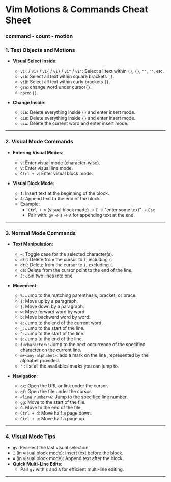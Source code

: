 # Vim Motions & Commands Cheat Sheet

### command - count - motion

### **1. Text Objects and Motions**

- **Visual Select Inside**:

  - `vi(` / `vi)` / `vi{` / `vi}` / `vi"` / `vi'`: Select all text within `()`, `{}`, `""`, `''`, etc.
  - `vib`: Select all text within square brackets `[]`.
  - `viB`: Select all text within curly brackets `{}`.
  - `grn`: change word under cursor`{}`.
  - `norm`: `{}`.

- **Change Inside**:
  - `cib`: Delete everything inside `()` and enter insert mode.
  - `ciB`: Delete everything inside `{}` and enter insert mode.
  - `ciw`: Delete the current word and enter insert mode.
----

### **2. Visual Mode Commands**

- **Entering Visual Modes**:

  - `v`: Enter visual mode (character-wise).
  - `V`: Enter visual line mode.
  - `Ctrl + v`: Enter visual block mode.

- **Visual Block Mode**:
  - `I`: Insert text at the beginning of the block.
  - `A`: Append text to the end of the block.
  - Example:
    - `Ctrl + v` (visual block mode) → `I` → "enter some text" → `Esc`
    - Pair with: `gv` → `$` → `A` for appending text at the end.
----

### **3. Normal Mode Commands**

- **Text Manipulation**:

  - `~`: Toggle case for the selected character(s).
  - `df(`: Delete from the cursor to `(`, including `(`.
  - `dt(`: Delete from the cursor to `(`, excluding `(`.
  - `d$`: Delete from the cursor point to the end of the line.
  - `J`: Join two lines into one.

- **Movement**:

  - `%`: Jump to the matching parenthesis, bracket, or brace.
  - `{`: Move up by a paragraph.
  - `}`: Move down by a paragraph.
  - `w`: Move forward word by word.
  - `b`: Move backward word by word.
  - `e`: Jump to the end of the current word.
  - `_`: Jump to the start of the line.
  - `^`: Jump to the start of the line.
  - `$`: Jump to the end of the line.
  - `f<character>`: Jump to the next occurrence of the specified character on the current line.
  - `m+<any-alphabet>`: add a mark on the line ,represented by the alphabet provided.
  - `'` : list all the availables marks you can jump to.

- **Navigation**:
  - `gx`: Open the URL or link under the cursor.
  - `gf`: Open the file under the cursor.
  - `<line_number>G`: Jump to the specified line number.
  - `gg`: Move to the start of the file.
  - `G`: Move to the end of the file.
  - `Ctrl + d`: Move half a page down.
  - `Ctrl + u`: Move half a page up.
----

### **4. Visual Mode Tips**

- `gv`: Reselect the last visual selection.
- `I` (in visual block mode): Insert text before the block.
- `A` (in visual block mode): Append text after the block.
- **Quick Multi-Line Edits**:
  - Pair `gv` with `$` and `A` for efficient multi-line editing.

---

